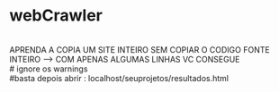 # webCrawler
<br>
APRENDA A COPIA UM SITE INTEIRO SEM COPIAR O CODIGO FONTE INTEIRO --> COM APENAS ALGUMAS LINHAS VC CONSEGUE
<br>
# ignore os warnings
<br>
#basta depois abrir : localhost/seuprojetos/resultados.html
